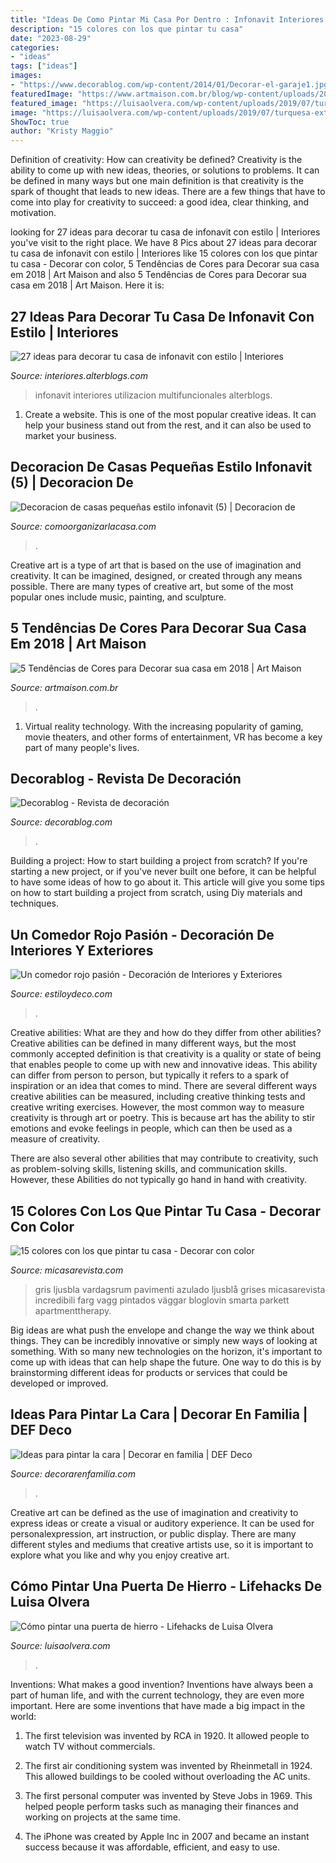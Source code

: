 ```yaml
---
title: "Ideas De Como Pintar Mi Casa Por Dentro : Infonavit Interiores Utilizacion Multifuncionales Alterblogs"
description: "15 colores con los que pintar tu casa"
date: "2023-08-29"
categories:
- "ideas"
tags: ["ideas"]
images:
- "https://www.decorablog.com/wp-content/2014/01/Decorar-el-garaje1.jpg"
featuredImage: "https://www.artmaison.com.br/blog/wp-content/uploads/2018/01/sala-decoracao-apartamento-casa.jpg"
featured_image: "https://luisaolvera.com/wp-content/uploads/2019/07/turquesa-exterior-450x337.jpg"
image: "https://luisaolvera.com/wp-content/uploads/2019/07/turquesa-exterior-450x337.jpg"
ShowToc: true
author: "Kristy Maggio"
---
```



Definition of creativity: How can creativity be defined?
Creativity is the ability to come up with new ideas, theories, or solutions to problems. It can be defined in many ways but one main definition is that creativity is the spark of thought that leads to new ideas. There are a few things that have to come into play for creativity to succeed: a good idea, clear thinking, and motivation.

	

		
looking for 27 ideas para decorar tu casa de infonavit con estilo | Interiores you've visit to the right place. We have 8 Pics about 27 ideas para decorar tu casa de infonavit con estilo | Interiores like 15 colores con los que pintar tu casa - Decorar con color, 5 Tendências de Cores para Decorar sua casa em 2018 | Art Maison and also 5 Tendências de Cores para Decorar sua casa em 2018 | Art Maison. Here it is:
		
    
## 27 Ideas Para Decorar Tu Casa De Infonavit Con Estilo | Interiores

<img loading=lazy src="https://interiores.alterblogs.com/wp-content/uploads/2017/01/27-ideas-para-decorar-tu-casa-de-infonavit-con-estilo-1.jpg" onerror="this.onerror=null;this.src='https://tse3.mm.bing.net/th?id=OIP.CPvyeZEZlaiXonrDuMSxrwHaFj&amp;pid=15.1';" alt="27 ideas para decorar tu casa de infonavit con estilo | Interiores">

_Source: interiores.alterblogs.com_

>infonavit interiores utilizacion multifuncionales alterblogs. 

	

1. Create a website. This is one of the most popular creative ideas. It can help your business stand out from the rest, and it can also be used to market your business.

    
## Decoracion De Casas Pequeñas Estilo Infonavit (5) | Decoracion De

<img loading=lazy src="http://comoorganizarlacasa.com/wp-content/uploads/2016/06/Decoracion-de-casas-pequeñas-estilo-infonavit-5.jpg" onerror="this.onerror=null;this.src='https://tse4.mm.bing.net/th?id=OIP.-RxVQksqB2ne9-ele0enbgHaFj&amp;pid=15.1';" alt="Decoracion de casas pequeñas estilo infonavit (5) | Decoracion de">

_Source: comoorganizarlacasa.com_

>. 

	

Creative art is a type of art that is based on the use of imagination and creativity. It can be imagined, designed, or created through any means possible. There are many types of creative art, but some of the most popular ones include music, painting, and sculpture.

    
## 5 Tendências De Cores Para Decorar Sua Casa Em 2018 | Art Maison

<img loading=lazy src="https://www.artmaison.com.br/blog/wp-content/uploads/2018/01/sala-decoracao-apartamento-casa.jpg" onerror="this.onerror=null;this.src='https://tse3.mm.bing.net/th?id=OIP.xMojlfjhSLS2JZotLE8gwwHaE8&amp;pid=15.1';" alt="5 Tendências de Cores para Decorar sua casa em 2018 | Art Maison">

_Source: artmaison.com.br_

>. 

	

1. Virtual reality technology. With the increasing popularity of gaming, movie theaters, and other forms of entertainment, VR has become a key part of many people's lives.

    
## Decorablog - Revista De Decoración

<img loading=lazy src="https://www.decorablog.com/wp-content/2014/01/Decorar-el-garaje1.jpg" onerror="this.onerror=null;this.src='https://tse1.mm.bing.net/th?id=OIP.IuFhkZy-0q9cwXpELPuMywHaDw&amp;pid=15.1';" alt="Decorablog - Revista de decoración">

_Source: decorablog.com_

>. 

	

Building a project: How to start building a project from scratch?
If you're starting a new project, or if you've never built one before, it can be helpful to have some ideas of how to go about it. This article will give you some tips on how to start building a project from scratch, using Diy materials and techniques.

    
## Un Comedor Rojo Pasión - Decoración De Interiores Y Exteriores

<img loading=lazy src="https://www.estiloydeco.com/wp-content/uploads/2009/07/comedor-rojo-225x300.jpg" onerror="this.onerror=null;this.src='https://tse3.mm.bing.net/th?id=OIP.iOrEf-mfw89gzrG4wwCyhQHaJ4&amp;pid=15.1';" alt="Un comedor rojo pasión - Decoración de Interiores y Exteriores">

_Source: estiloydeco.com_

>. 

	

Creative abilities: What are they and how do they differ from other abilities?
Creative abilities can be defined in many different ways, but the most commonly accepted definition is that creativity is a quality or state of being that enables people to come up with new and innovative ideas. This ability can differ from person to person, but typically it refers to a spark of inspiration or an idea that comes to mind.
There are several different ways creative abilities can be measured, including creative thinking tests and creative writing exercises. However, the most common way to measure creativity is through art or poetry. This is because art has the ability to stir emotions and evoke feelings in people, which can then be used as a measure of creativity.

There are also several other abilities that may contribute to creativity, such as problem-solving skills, listening skills, and communication skills. However, these Abilities do not typically go hand in hand with creativity.

    
## 15 Colores Con Los Que Pintar Tu Casa - Decorar Con Color

<img loading=lazy src="https://hips.hearstapps.com/es.h-cdn.co/mcres/images/mi-casa/ideas-decoracion/colores-originales-para-pintar-tu-casa/gris-azulado/1676444-1-esl-ES/gris-azulado.jpg?resize=480:*" onerror="this.onerror=null;this.src='https://tse4.mm.bing.net/th?id=OIP.hsH0-Wl2bPAHM6RshwAawAHaJ4&amp;pid=15.1';" alt="15 colores con los que pintar tu casa - Decorar con color">

_Source: micasarevista.com_

>gris ljusbla vardagsrum pavimenti azulado ljusblå grises micasarevista incredibili farg vagg pintados väggar bloglovin smarta parkett apartmenttherapy. 

	

Big ideas are what push the envelope and change the way we think about things. They can be incredibly innovative or simply new ways of looking at something. With so many new technologies on the horizon, it's important to come up with ideas that can help shape the future. One way to do this is by brainstorming different ideas for products or services that could be developed or improved.

    
## Ideas Para Pintar La Cara | Decorar En Familia | DEF Deco

<img loading=lazy src="https://2.bp.blogspot.com/-A_zlqP82alA/UxEUeXJHmEI/AAAAAAAAA6Q/CzihgtsUcSM/s1600/pintar+cara+tigre.jpg" onerror="this.onerror=null;this.src='https://tse3.mm.bing.net/th?id=OIP.YIejwxDHiwOQu7XF4ZDHWQHaKb&amp;pid=15.1';" alt="Ideas para pintar la cara | Decorar en familia | DEF Deco">

_Source: decorarenfamilia.com_

>. 

	

Creative art can be defined as the use of imagination and creativity to express ideas or create a visual or auditory experience. It can be used for personalexpression, art instruction, or public display. There are many different styles and mediums that creative artists use, so it is important to explore what you like and why you enjoy creative art.

    
## Cómo Pintar Una Puerta De Hierro - Lifehacks De Luisa Olvera

<img loading=lazy src="https://luisaolvera.com/wp-content/uploads/2019/07/turquesa-exterior-450x337.jpg" onerror="this.onerror=null;this.src='https://tse3.mm.bing.net/th?id=OIP.VKCDN2Hceo-B4TF9BT-mpgHaFj&amp;pid=15.1';" alt="Cómo pintar una puerta de hierro - Lifehacks de Luisa Olvera">

_Source: luisaolvera.com_

>. 

	

Inventions: What makes a good invention?
Inventions have always been a part of human life, and with the current technology, they are even more important. Here are some inventions that have made a big impact in the world:
1. The first television was invented by RCA in 1920. It allowed people to watch TV without commercials.

2. The first air conditioning system was invented by Rheinmetall in 1924. This allowed buildings to be cooled without overloading the AC units.

3. The first personal computer was invented by Steve Jobs in 1969. This helped people perform tasks such as managing their finances and working on projects at the same time.

4. The iPhone was created by Apple Inc in 2007 and became an instant success because it was affordable, efficient, and easy to use.

